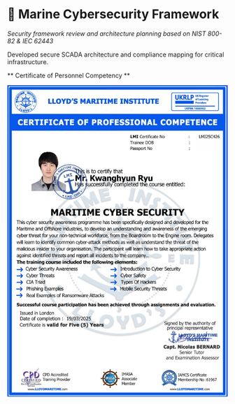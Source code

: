 # 🔐 Marine Cybersecurity Framework

*Security framework review and architecture planning based on NIST 800-82 & IEC 62443*

Developed secure SCADA architecture and compliance mapping for critical infrastructure.

** Certificate of Personnel Competency **

<p align="center">
  <img src="/Cybersecurity_SCADA/Maritime Cyber Security.jpg" alt="Switchboard" width="600">
</p>
